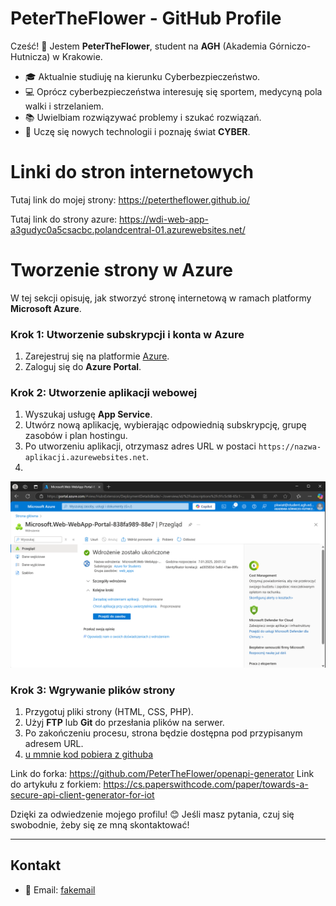 # PeterTheFlower - GitHub Profile

Cześć! 👋 Jestem **PeterTheFlower**, student na **AGH** (Akademia Górniczo-Hutnicza) w Krakowie.

- 🎓 Aktualnie studiuję na kierunku Cyberbezpieczeństwo.
- 💻 Oprócz cyberbezpieczeństwa interesuję się sportem, medycyną pola walki i strzelaniem.
- 📚 Uwielbiam rozwiązywać problemy i szukać rozwiązań.
- 🌱 Uczę się nowych technologii i poznaję świat **CYBER**.

# Linki do stron internetowych

Tutaj link do mojej strony: https://petertheflower.github.io/

Tutaj link do strony azure: https://wdi-web-app-a3gudyc0a5csacbc.polandcentral-01.azurewebsites.net/

# Tworzenie strony w Azure

W tej sekcji opisuję, jak stworzyć stronę internetową w ramach platformy **Microsoft Azure**.

### Krok 1: Utworzenie subskrypcji i konta w Azure
1. Zarejestruj się na platformie [Azure](https://azure.microsoft.com/pl-pl/free/).
2. Zaloguj się do **Azure Portal**.

### Krok 2: Utworzenie aplikacji webowej
1. Wyszukaj usługę **App Service**.
2. Utwórz nową aplikację, wybierając odpowiednią subskrypcję, grupę zasobów i plan hostingu.
3. Po utworzeniu aplikacji, otrzymasz adres URL w postaci `https://nazwa-aplikacji.azurewebsites.net`.
4. 
![widok po utworzeniu](images/azure_web_1.png)


### Krok 3: Wgrywanie plików strony
1. Przygotuj pliki strony (HTML, CSS, PHP).
2. Użyj **FTP** lub **Git** do przesłania plików na serwer.
3. Po zakończeniu procesu, strona będzie dostępna pod przypisanym adresem URL.
4. 
   [u mmnie kod pobiera z githuba](images/azure_web_2.png)

Link do forka: https://github.com/PeterTheFlower/openapi-generator
Link do artykułu z forkiem: https://cs.paperswithcode.com/paper/towards-a-secure-api-client-generator-for-iot


Dzięki za odwiedzenie mojego profilu! 😊 Jeśli masz pytania, czuj się swobodnie, żeby się ze mną skontaktować!

---

## Kontakt
- 📧 Email: [fakemail](fakemail@fakemail.com)
